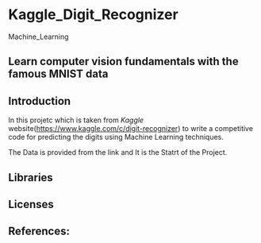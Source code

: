 # Kaggle_Digit_Recognizer
Machine_Learning

## Learn computer vision fundamentals with the famous MNIST data


## Introduction 

In this projetc which is taken from *Kaggle* website(https://www.kaggle.com/c/digit-recognizer) to write a competitive code for predicting the digits using Machine Learning techniques. 

The Data is provided from the link and It is the Statrt of the Project. 

## Libraries


## Licenses


## References:












